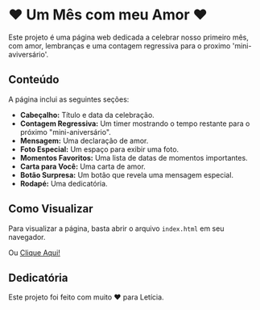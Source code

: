 # ❤️ Um Mês com meu Amor ❤️

Este projeto é uma página web dedicada a celebrar nosso primeiro mês, com amor, lembranças e uma contagem regressiva para o proximo 'mini-aviversário'.

## Conteúdo

A página inclui as seguintes seções:

* **Cabeçalho:** Título e data da celebração.
* **Contagem Regressiva:** Um timer mostrando o tempo restante para o próximo "mini-aniversário".
* **Mensagem:** Uma declaração de amor.
* **Foto Especial:** Um espaço para exibir uma foto.
* **Momentos Favoritos:** Uma lista de datas de momentos importantes.
* **Carta para Você:** Uma carta de amor.
* **Botão Surpresa:** Um botão que revela uma mensagem especial.
* **Rodapé:** Uma dedicatória.

## Como Visualizar

Para visualizar a página, basta abrir o arquivo `index.html` em seu navegador.

Ou [Clique Aqui!](https://leticia-meu-amor.vercel.app)

## Dedicatória

Este projeto foi feito com muito ❤️ para Letícia.
